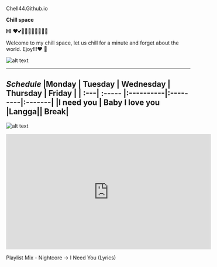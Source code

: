 Chell44.Github.io


**Chill space** 

**HI**
❤💕💖💖💖💖💖💖💖💖


Welcome to my chill space, let us chill for a minute and forget about the world. Ejoy!!!:heart: :rainbow: 



![alt text](https://static.vecteezy.com/system/resources/previews/004/226/762/non_2x/panda-cartoon-cute-say-hello-panda-animals-illustration-vector.jpg)

---
*Schedule*
|Monday | Tuesday | Wednesday | Thursday | Friday |
|   :---|  :----- |:----------|:---------|:-------|
|I need you  | Baby I love you |Langga|| Break|
---

![alt text](https://www.nawpic.com/media/2020/cute-nawpic-48.jpg)

<iframe width="560" height="315" src="https://www.youtube.com/embed/7Ug6Ya_eiWU" title="YouTube video player" frameborder="0" allow="accelerometer; autoplay; clipboard-write; encrypted-media; gyroscope; picture-in-picture" allowfullscreen></iframe>


Playlist
<yt-formatted-string class="title style-scope ytd-guide-entry-renderer">Mix - Nightcore →  I Need You (Lyrics)</yt-formatted-string>

